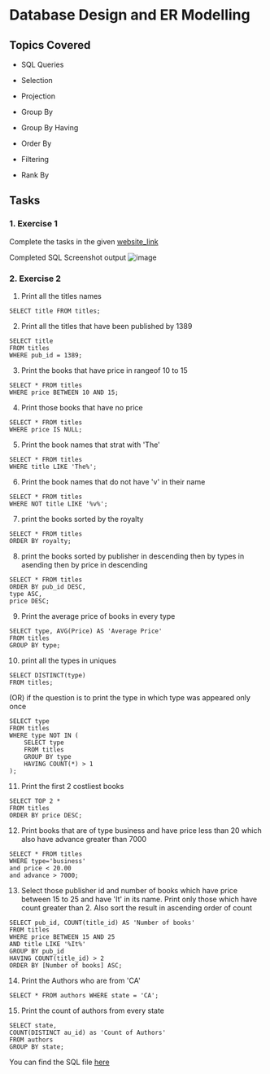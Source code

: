 # Database Design and ER Modelling 

## Topics Covered

* SQL Queries

* Selection

* Projection

* Group By

* Group By Having

* Order By

* Filtering

* Rank By

## Tasks

### 1. Exercise 1

Complete the tasks in the given [website_link](https://pgexercises.com/questions/basic)

Completed SQL Screenshot output
![image](https://github.com/RajKousik/GenSparkTraining/assets/91744323/f5c35ef1-c681-4690-b324-b7978e5aa7a6)

### 2. Exercise 2

1) Print all the titles names
```
SELECT title FROM titles;
```
 
2) Print all the titles that have been published by 1389
```
SELECT title 
FROM titles 
WHERE pub_id = 1389;
```
 
3) Print the books that have price in rangeof 10 to 15
```
SELECT * FROM titles
WHERE price BETWEEN 10 AND 15;
```
 
4) Print those books that have no price
```
SELECT * FROM titles
WHERE price IS NULL;
```
 
5) Print the book names that strat with 'The'
```
SELECT * FROM titles
WHERE title LIKE 'The%';
```
 
6) Print the book names that do not have 'v' in their name
```
SELECT * FROM titles
WHERE NOT title LIKE '%v%';
```
 
7) print the books sorted by the royalty
```
SELECT * FROM titles
ORDER BY royalty;
```
 
8) print the books sorted by publisher in descending then by types in asending then by price in descending
```
SELECT * FROM titles 
ORDER BY pub_id DESC, 
type ASC, 
price DESC;
```
 
9) Print the average price of books in every type
```
SELECT type, AVG(Price) AS 'Average Price' 
FROM titles 
GROUP BY type;
```
 
10) print all the types in uniques
```
SELECT DISTINCT(type) 
FROM titles;
```

(OR) if the question is to print the type in which type was appeared only once

```
SELECT type
FROM titles
WHERE type NOT IN (
    SELECT type
    FROM titles
    GROUP BY type
    HAVING COUNT(*) > 1
);
```
 
11) Print the first 2 costliest books
```
SELECT TOP 2 * 
FROM titles 
ORDER BY price DESC;
```
 
12) Print books that are of type business and have price less than 20 which also have advance greater than 7000
```
SELECT * FROM titles 
WHERE type='business' 
and price < 20.00 
and advance > 7000;
```
 
13) Select those publisher id and number of books which have price between 15 to 25 and have 'It' in its name. Print only those which have count greater than 2. Also sort the result in ascending order of count
```
SELECT pub_id, COUNT(title_id) AS 'Number of books'
FROM titles 
WHERE price BETWEEN 15 AND 25 
AND title LIKE '%It%'
GROUP BY pub_id
HAVING COUNT(title_id) > 2
ORDER BY [Number of books] ASC;
```
 
14) Print the Authors who are from 'CA'
```
SELECT * FROM authors WHERE state = 'CA';
```
 
15) Print the count of authors from every state
```
SELECT state, 
COUNT(DISTINCT au_id) as 'Count of Authors' 
FROM authors 
GROUP BY state;
```
You can find the SQL file [here](https://github.com/RajKousik/GenSparkTraining/blob/master/Day15/SQL%20Queries/Day15%20Assignment%20SQL%20Query.sql)
